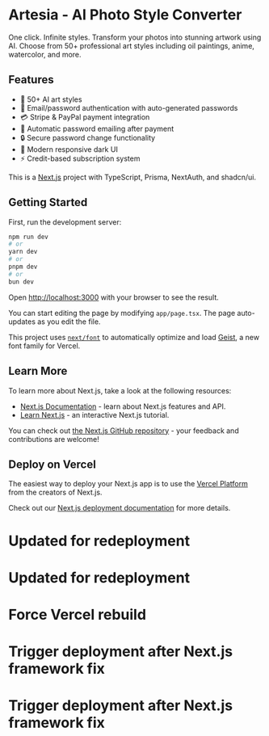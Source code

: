 # Artesia - AI Photo Style Converter

One click. Infinite styles. Transform your photos into stunning artwork using AI. Choose from 50+ professional art styles including oil paintings, anime, watercolor, and more.

## Features

- 🎨 50+ AI art styles
- 🔐 Email/password authentication with auto-generated passwords
- 💳 Stripe & PayPal payment integration
- 📧 Automatic password emailing after payment
- 🔒 Secure password change functionality
- 📱 Modern responsive dark UI
- ⚡ Credit-based subscription system

This is a [Next.js](https://nextjs.org) project with TypeScript, Prisma, NextAuth, and shadcn/ui.

## Getting Started

First, run the development server:

```bash
npm run dev
# or
yarn dev
# or
pnpm dev
# or
bun dev
```

Open [http://localhost:3000](http://localhost:3000) with your browser to see the result.

You can start editing the page by modifying `app/page.tsx`. The page auto-updates as you edit the file.

This project uses [`next/font`](https://nextjs.org/docs/app/building-your-application/optimizing/fonts) to automatically optimize and load [Geist](https://vercel.com/font), a new font family for Vercel.

## Learn More

To learn more about Next.js, take a look at the following resources:

- [Next.js Documentation](https://nextjs.org/docs) - learn about Next.js features and API.
- [Learn Next.js](https://nextjs.org/learn) - an interactive Next.js tutorial.

You can check out [the Next.js GitHub repository](https://github.com/vercel/next.js) - your feedback and contributions are welcome!

## Deploy on Vercel

The easiest way to deploy your Next.js app is to use the [Vercel Platform](https://vercel.com/new?utm_medium=default-template&filter=next.js&utm_source=create-next-app&utm_campaign=create-next-app-readme) from the creators of Next.js.

Check out our [Next.js deployment documentation](https://nextjs.org/docs/app/building-your-application/deploying) for more details.
# Updated for redeployment
# Updated for redeployment
# Force Vercel rebuild
# Trigger deployment after Next.js framework fix
# Trigger deployment after Next.js framework fix
